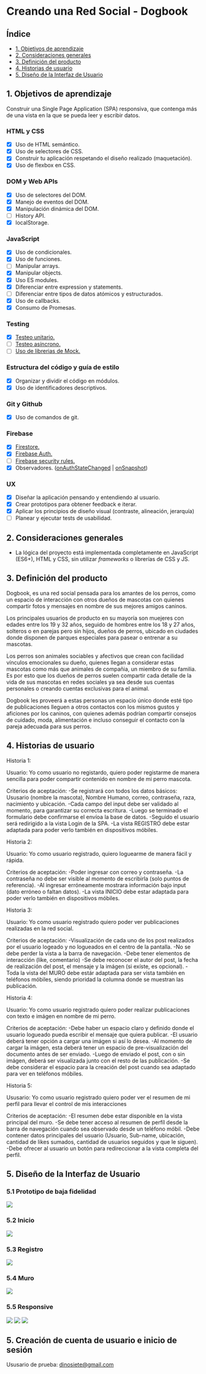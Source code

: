 # Creando una Red Social - Dogbook

## Índice

* [1. Objetivos de aprendizaje](#1-objetivos-de-aprendizaje)
* [2. Consideraciones generales](#2-consideraciones-generales)
* [3. Definición del producto](#3-definición-del-producto)
* [4. Historias de usuario](#4-historias-de-usuario)
* [5. Diseño de la Interfaz de Usuario](#5-diseño-de-la-interfaz-de-usuario)


## 1. Objetivos de aprendizaje

Construir una Single Page Application (SPA) responsiva, que contenga más de una vista en la que se pueda leer y escribir datos.

### HTML y CSS

* [x] Uso de HTML semántico.
* [x] Uso de selectores de CSS.
* [x] Construir tu aplicación respetando el diseño realizado (maquetación).
* [x] Uso de flexbox en CSS.

### DOM y Web APIs

* [x] Uso de selectores del DOM.
* [x] Manejo de eventos del DOM.
* [x] Manipulación dinámica del DOM.
* [ ] History API.
* [x] localStorage.

### JavaScript

* [x] Uso de condicionales.
* [x] Uso de funciones.
* [ ] Manipular arrays.
* [x] Manipular objects.
* [x] Uso ES modules.
* [x] Diferenciar entre expression y statements.
* [ ] Diferenciar entre tipos de datos atómicos y estructurados.
* [x] Uso de callbacks.
* [x] Consumo de Promesas.

### Testing

* [x] [Testeo unitario.](https://jestjs.io/docs/es-ES/getting-started)
* [ ] [Testeo asíncrono.](https://jestjs.io/docs/es-ES/asynchronous)
* [ ] [Uso de librerias de Mock.](https://jestjs.io/docs/es-ES/manual-mocks)

### Estructura del código y guía de estilo

* [x] Organizar y dividir el código en módulos.
* [x] Uso de identificadores descriptivos.

### Git y Github

* [x] Uso de comandos de git.

### Firebase

* [x] [Firestore.](https://firebase.google.com/docs/firestore)
* [x] [Firebase Auth.](https://firebase.google.com/docs/auth/web/start)
* [ ] [Firebase security rules.](https://firebase.google.com/docs/rules)
* [x] Observadores. ([onAuthStateChanged](https://firebase.google.com/docs/auth/web/manage-users?hl=es#get_the_currently_signed-in_user)
 | [onSnapshot](https://firebase.google.com/docs/firestore/query-data/listen#listen_to_multiple_documents_in_a_collection))

### UX

* [x] Diseñar la aplicación pensando y entendiendo al usuario.
* [x] Crear prototipos para obtener feedback e iterar.
* [x] Aplicar los principios de diseño visual (contraste, alineación, jerarquía)
* [ ] Planear y ejecutar tests de usabilidad.

## 2. Consideraciones generales

* La lógica del proyecto está implementada completamente en JavaScript
  (ES6+), HTML y CSS, sin utilizar _frameworks_ o librerías de CSS y JS.

## 3. Definición del producto

Dogbook, es una red social pensada para los amantes de los perros, como un espacio de interacción con otros dueños de mascotas con quienes compartir fotos y mensajes en nombre de sus mejores amigos caninos.

Los principales usuarios de producto en su mayoría son muejeres con edades entre los 19 y 32 años, seguido de hombres entre los 18 y 27 años, solteros o en parejas pero sin hijos, dueños de perros, ubicado en ciudades donde disponen de parques especiales para pasear o entrenar a su mascotas.

Los perros son animales sociables y afectivos que crean con facilidad vínculos emocionales su dueño, quienes llegan a considerar estas mascotas como más que animales de compañia, un miembro de su familia. Es por esto que los dueños de perros suelen compartir cada detalle de la vida de sus mascotas en  redes sociales ya sea desde sus cuentas personales o creando cuentas exclusivas para el animal.

Dogbook les proveerá a estas personas un espacio único donde esté tipo de publicaciones lleguen a otros contactos con los mismos gustos y aficiones por los caninos, con quienes además podrían compartir consejos de cuidado, moda, alimentación e incluso conseguir el contacto con la pareja adecuada para sus perros.

## 4. Historias de usuario
Historia 1:

  Usuario: Yo como usuario no registardo, quiero poder registarme de manera sencilla para poder compartir  contenido en nombre de mi perro mascota. 

  Criterios de aceptación:
    -Se registrará con todos los datos básicos: Ususario (nombre la mascota), Nombre Humano, correo, contraseña, raza, nacimiento y ubicación.
    -Cada campo del input debe ser validado al momento, para garantizar su correcta escritura.
    -Luego se terminado el formulario debe confirmarse el envíoa la base de datos.
    -Seguido el usuario será redirigido a la vista Login  de la SPA.
    -La vista REGISTRO debe estar adaptada para poder verlo también en dispositivos móbiles.


Historia 2: 

  Usuario: Yo como usuario registrado, quiero loguearme de manera fácil y rápida.

  Criterios de aceptación:
    -Poder ingresar con correo y contraseña.
    -La contraseña no debe ser visible al momento de escribirla (solo puntos de referencia).
    -Al ingresar erróneamente mostrara información bajo input (dato erróneo o faltan datos).
    -La vista INICIO debe estar adaptada para poder verlo también en dispositivos móbiles.


Historia 3:

  Usuario: Yo como usuario registrado quiero poder ver publicaciones realizadas en la red social. 
  
  Criterios de aceptación:
    -Visualización de cada uno de los post realizados por el usuario logeado y no logueados en el centro de la pantalla.
    -No se debe perder la vista a la barra de navegación.
    -Debe tener elementos de interacción (like, comentario)
    -Se debe reconocer el autor del post, la fecha de realización del post, el mensaje y la imágen (si exíste, es opcional).
    -Toda la vista del MURO debe estár adaptada para ser vista también en teléfonos móbiles, siendo prioridad la columna donde se muestran las publicación.


Historia 4:

  Usuario: Yo como usuario registrado quiero poder realizar publicaciones con texto e imágen en nombre de mi perro.
  
  Criterios de aceptación:
    -Debe haber un espacio claro y definido donde el usuario logueado pueda escribir el mensaje que quiera publicar.
    -El usuario deberá tener opción a cargar una imágen si así lo desea.
    -Al momento de cargar la imágen, esta deberá tener un espacio de pre-visualización del documento antes de ser enviado.
    -Luego de enviado el post, con o sin imágen, deberá ser visualizada junto con el resto de las publicación.
    -Se debe considerar el espacio para la creación del post cuando sea adaptado para ver en teléfonos móbiles.


Historia 5:

  Ususario: Yo como usuario registrado quiero poder ver el resumen de mi perfil para llevar el control de mis interacciones

  Criterios de aceptación:
    -El resumen debe estar disponible en la vista principal del muro.
    -Se debe tener acceso al resumen de perfíl desde la barra de navegación cuando sea observado desde un teléfono móbil.
    -Debe contener datos principales del usuario (Usuario, Sub-name, ubicación, cantidad de likes sumados, cantidad de usuarios seguidos y que le siguen).
    -Debe ofrecer al usuario un botón para redireccionar a la vista completa del perfíl.

## 5. Diseño de la Interfaz de Usuario

### 5.1 Prototipo de baja fidelidad
![](https://live.staticflickr.com/65535/51104700570_ea2ab72856_z.jpg)

### 5.2 Inicio
![](https://live.staticflickr.com/65535/51103831408_8566cc5570.jpg)

### 5.3 Registro
![](https://live.staticflickr.com/65535/51104698970_af4288b1ee.jpg)

### 5.4 Muro
![](https://live.staticflickr.com/65535/51103692287_5038beffa2.jpg)

### 5.5 Responsive
![](https://live.staticflickr.com/65535/51103669299_c0b3746166.jpg)
![](https://live.staticflickr.com/65535/51103831338_7039a5442e.jpg)
![](https://live.staticflickr.com/65535/51103831363_8e6986f3e6.jpg)


## 5. Creación de cuenta de usuario e inicio de sesión
Ususario de prueba: dinosiete@gmail.com

